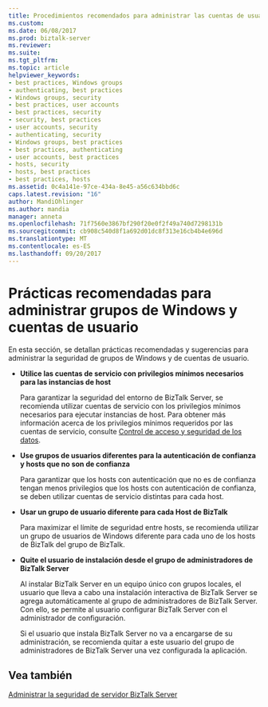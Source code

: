 ```yaml
---
title: Procedimientos recomendados para administrar las cuentas de usuario y grupos de Windows | Documentos de Microsoft
ms.custom: 
ms.date: 06/08/2017
ms.prod: biztalk-server
ms.reviewer: 
ms.suite: 
ms.tgt_pltfrm: 
ms.topic: article
helpviewer_keywords:
- best practices, Windows groups
- authenticating, best practices
- Windows groups, security
- best practices, user accounts
- best practices, security
- security, best practices
- user accounts, security
- authenticating, security
- Windows groups, best practices
- best practices, authenticating
- user accounts, best practices
- hosts, security
- hosts, best practices
- best practices, hosts
ms.assetid: 0c4a141e-97ce-434a-8e45-a56c634bbd6c
caps.latest.revision: "16"
author: MandiOhlinger
ms.author: mandia
manager: anneta
ms.openlocfilehash: 71f7560e3867bf290f20e0f2f49a740d7298131b
ms.sourcegitcommit: cb908c540d8f1a692d01dc8f313e16cb4b4e696d
ms.translationtype: MT
ms.contentlocale: es-ES
ms.lasthandoff: 09/20/2017
---
```

# <a name="best-practices-for-managing-windows-groups-and-user-accounts"></a>Prácticas recomendadas para administrar grupos de Windows y cuentas de usuario
En esta sección, se detallan prácticas recomendadas y sugerencias para administrar la seguridad de grupos de Windows y de cuentas de usuario.  
  
-   **Utilice las cuentas de servicio con privilegios mínimos necesarios para las instancias de host**  
  
     Para garantizar la seguridad del entorno de BizTalk Server, se recomienda utilizar cuentas de servicio con los privilegios mínimos necesarios para ejecutar instancias de host. Para obtener más información acerca de los privilegios mínimos requeridos por las cuentas de servicio, consulte [Control de acceso y seguridad de los datos](../core/access-control-and-data-security.md).  
  
-   **Use grupos de usuarios diferentes para la autenticación de confianza y hosts que no son de confianza**  
  
     Para garantizar que los hosts con autenticación que no es de confianza tengan menos privilegios que los hosts con autenticación de confianza, se deben utilizar cuentas de servicio distintas para cada host.  
  
-   **Usar un grupo de usuario diferente para cada Host de BizTalk**  
  
     Para maximizar el límite de seguridad entre hosts, se recomienda utilizar un grupo de usuarios de Windows diferente para cada uno de los hosts de BizTalk del grupo de BizTalk.  
  
-   **Quite el usuario de instalación desde el grupo de administradores de BizTalk Server**  
  
     Al instalar BizTalk Server en un equipo único con grupos locales, el usuario que lleva a cabo una instalación interactiva de BizTalk Server se agrega automáticamente al grupo de administradores de BizTalk Server. Con ello, se permite al usuario configurar BizTalk Server con el administrador de configuración.  
  
     Si el usuario que instala BizTalk Server no va a encargarse de su administración, se recomienda quitar a este usuario del grupo de administradores de BizTalk Server una vez configurada la aplicación.  
  
## <a name="see-also"></a>Vea también  
 [Administrar la seguridad de servidor BizTalk Server](../core/managing-biztalk-server-security.md)
